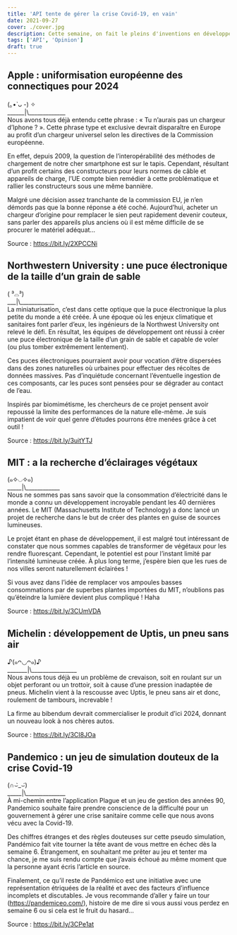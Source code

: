 ```yaml
---
title: 'API tente de gérer la crise Covid-19, en vain'
date: 2021-09-27
cover: ./cover.jpg
description: Cette semaine, on fait le pleins d'inventions en développement. Des pneus increvables, des plantes fluorescante et même des micropuces volantes !
tags: ['API', 'Opinion']
draft: true
---
```


## Apple : uniformisation européenne des connectiques pour 2024

(｡•̀ ᴗ -) ✧     
\_\_\_\_\_\_|\\\_\_\_\_\_\_\_\_\_\_\_\_\_   
Nous avons tous déjà entendu cette phrase : « Tu n’aurais pas un chargeur d’Iphone ? ». Cette phrase type et exclusive devrait disparaître en Europe au profit d’un chargeur universel selon les directives de la Commission européenne.

En effet, depuis 2009, la question de l’interopérabilité des méthodes de chargement de notre cher smartphone est sur le tapis. Cependant, résultant d’un profit certains des constructeurs pour leurs normes de câble et appareils de charge, l’UE compte bien remédier à cette problématique et rallier les constructeurs sous une même bannière.

Malgré une décision assez tranchante de la commission EU, je n’en démords pas que la bonne réponse a été coché. Aujourd’hui, acheter un chargeur d’origine pour remplacer le sien peut rapidement devenir couteux, sans parler des appareils plus anciens où il est même difficile de se procurer le matériel adéquat…

Source : https://bit.ly/2XPCCNi

## Northwestern University : une puce électronique de la taille d’un grain de sable

( ³⌓³)      
\_\_\_|\\\_\_\_\_\_\_\_\_\_\_\_\_       
La miniaturisation, c’est dans cette optique que la puce électronique la plus petite du monde a été créée. À une époque où les enjeux climatique et sanitaires font parler d’eux, les ingénieurs de la Northwest University ont relevé le défi. En résultat, les équipes de développement ont réussi à créer une puce électronique de la taille d’un grain de sable et capable de voler (ou plus tomber extrêmement lentement).

Ces puces électroniques pourraient avoir pour vocation d’être dispersées dans des zones naturelles où urbaines pour effectuer des récoltes de données massives. Pas d’inquiétude concernant l’éventuelle ingestion de ces composants, car les puces sont pensées pour se dégrader au contact de l’eau.

Inspirés par biomimétisme, les chercheurs de ce projet pensent avoir repoussé la limite des performances de la nature elle-même. Je suis impatient de voir quel genre d’études pourrons être menées grâce à cet outil ! 

Source : https://bit.ly/3uitYTJ

## MIT : a la recherche d’éclairages végétaux

(๑✧◡✧๑)   
\_\_\_\_\_|\\\_\_\_\_\_\_\_\_\_\_\_\_     
Nous ne sommes pas sans savoir que la consommation d’électricité dans le monde a connu un développement incroyable pendant les 40 dernières années. Le MIT (Massachusetts Institute of Technology) a donc lancé un projet de recherche dans le but de créer des plantes en guise de sources lumineuses.

Le projet étant en phase de développement, il est malgré tout intéressant de constater que nous sommes capables de transformer de végétaux pour les rendre fluoresçant. Cependant, le potentiel est pour l’instant limité par l’intensité lumineuse créée. À plus long terme, j’espère bien que les rues de nos villes seront naturellement éclairées !

Si vous avez dans l’idée de remplacer vos ampoules basses consommations par de superbes plantes importées du MIT, n’oublions pas qu’éteindre la lumière devient plus compliqué ! Haha

Source : https://bit.ly/3CUmVDA

## Michelin : développement de Uptis, un pneu sans air

♪(๑ᴖ◡ᴖ๑)♪     
\_\_\_\_\_\_\_|\\\_\_\_\_\_\_\_\_\_\_\_\_\_\_\_\_       
Nous avons tous déjà eu un problème de crevaison, soit en roulant sur un objet perforant ou un trottoir, soit à cause d’une pression inadaptée de pneus. Michelin vient à la rescousse avec Uptis, le pneu sans air et donc, roulement de tambours, increvable !

La firme au bibendum devrait commercialiser le produit d’ici 2024, donnant un nouveau look à nos chères autos.

Source : https://bit.ly/3CI8JOa

## Pandemico : un jeu de simulation douteux de la crise Covid-19

(∩⌣̀_⌣́)      
\_\_\_\_\_|\\\_\_\_\_\_\_\_\_\_\_\_\_\_\_       
À mi-chemin entre l’application Plague et un jeu de gestion des années 90, Pandemico souhaite faire prendre conscience de la difficulté pour un gouvernement à gérer une crise sanitaire comme celle que nous avons vécu avec la Covid-19.

Des chiffres étranges et des règles douteuses sur cette pseudo simulation, Pandémico fait vite tourner la tête avant de vous mettre en échec dès la semaine 6. Étrangement, en souhaitant me prêter au jeu et tenter ma chance, je me suis rendu compte que j’avais échoué au même moment que la personne ayant écris l’article en source.

Finalement, ce qu’il reste de Pandémico est une initiative avec une représentation étriquées de la réalité et avec des facteurs d’influence incomplets et discutables. Je vous recommande d’aller y faire un tour (https://pandemiceo.com/), histoire de me dire si vous aussi vous perdez en semaine 6 ou si cela est le fruit du hasard…

Source : https://bit.ly/3CPe1at